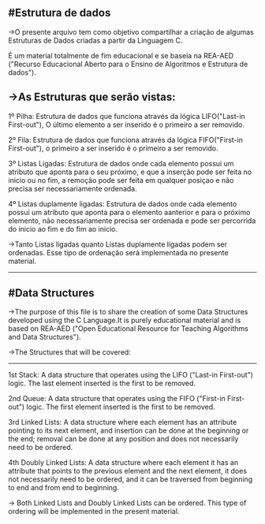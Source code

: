 #Estrutura de dados
-------------------

->O presente arquivo tem como objetivo compartilhar a criação de algumas Estruturas de Dados criadas a partir da Linguagem C.

É um material totalmente de fim educacional e se baseia na REA-AED ("Recurso Educacional Aberto para o Ensino de Algoritmos e Estrutura de dados").

->As Estruturas que serão vistas:
---------------------------------

1º Pilha: Estrutura de dados que funciona através da lógica LIFO("Last-in First-out"), O último elemento a ser inserido é o primeiro a ser removido.

2º Fila: Estrutura de dados que funciona através da lógica FIFO("First-in First-out"), o primeiro a ser inserido é o primeiro a ser removido.

3º Listas Ligadas: Estrutura de dados onde cada elemento possui um atributo que aponta para o seu próximo, e que a inserção pode ser feita no inicio ou no fim, a remoção pode ser feita em qualquer posiçao e não precisa ser necessariamente ordenada.

4º Listas duplamente ligadas: Estrutura de dados onde cada elemento possui um atributo que aponta para o elemento aanterior e para o próximo elemento, não necessariamente precisa ser ordenada e pode ser percorrida do inicio ao fim e do fim ao inicio.

->Tanto Listas ligadas quanto Listas duplamente ligadas podem ser ordenadas. Esse tipo de ordenação será implementada no presente material.

----------------------------------

#Data Structures
-------------------

->The purpose of this file is to share the creation of some Data Structures developed using the C Language.It is purely educational material and is based on REA-AED ("Open Educational Resource for Teaching Algorithms and Data Structures").

->The Structures that will be covered:

---------------------------------
1st Stack: A data structure that operates using the LIFO ("Last-in First-out") logic. The last element inserted is the first to be removed.

2nd Queue: A data structure that operates using the FIFO ("First-in First-out") logic. The first element inserted is the first to be removed.

3rd Linked Lists: A data structure where each element has an attribute pointing to its next element, and insertion can be done at the beginning or the end; removal can be done at any position and does not necessarily need to be ordered.

4th Doubly Linked Lists: A data structure where each element it has an attribute that points to the previous element and the next element, it does not necessarily need to be ordered, and it can be traversed from beginning to end and from end to beginning. 

-> Both Linked Lists and Doubly Linked Lists can be ordered. This type of ordering will be implemented in the present material.
